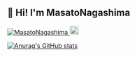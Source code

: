 ## 👋 Hi! I'm MasatoNagashima

<p align="left"> 
  <a href="https://github.com/MasatoNagashima/MasatoNagashima/">
    <img src="https://komarev.com/ghpvc/?username=MasatoNagashima" alt="MasatoNagashima" />
  </a>
  <!-- <a href="http://twitter.com/youngleaf0229">
    <img height="20" src="https://img.shields.io/twitter/follow/youngleaf0229?label=Twitter&logo=twitter&style=flat" />
  </a> -->
  <a href="https://github.com/MasatoNagashima">
    <img height="20" src="https://img.shields.io/github/followers/MasatoNagashima?label=follow&logo=github&style=flat" />
  </a>
</p>

<!-- [![Top Langs](https://github-readme-stats.vercel.app/api/top-langs/?username=MasatoNagashima&layout=compact)](https://github.com/anuraghazra/github-readme-stats) -->

[![Anurag's GitHub stats](https://github-readme-stats.vercel.app/api?username=MasatoNagashima&count_private=true&show_icons=true&theme=tokyonight)](https://github.com/anuraghazra/github-readme-stats)
